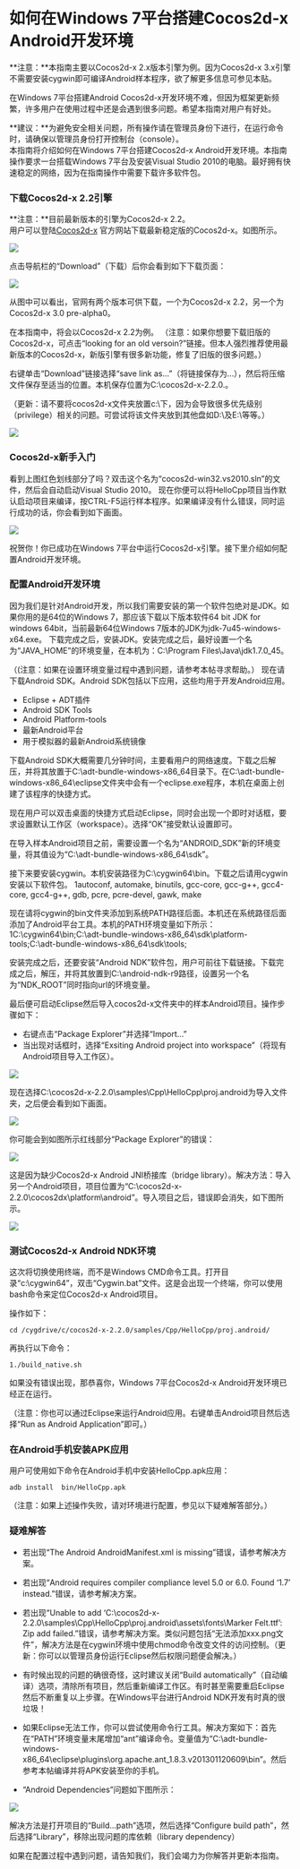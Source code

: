 # 如何在Windows 7平台搭建Cocos2d-x Android开发环境

**注意：**本指南主要以Cocos2d-x 2.x版本引擎为例。因为Cocos2d-x 3.x引擎不需要安装cygwin即可编译Android样本程序，欲了解更多信息可参见本贴。

在Windows 7平台搭建Android Cocos2d-x开发环境不难，但因为框架更新频繁，许多用户在使用过程中还是会遇到很多问题。希望本指南对用户有好处。

**建议：**为避免安全相关问题，所有操作请在管理员身份下进行，在运行命令时，请确保以管理员身份打开控制台（console）。      
本指南将介绍如何在Windows 7平台搭建Cocos2d-x Android开发环境。本指南操作要求一台搭载Windows 7平台及安装Visual Studio 2010的电脑。最好拥有快速稳定的网络，因为在指南操作中需要下载许多软件包。

### 下载Cocos2d-x 2.2引擎

**注意：**目前最新版本的引擎为Cocos2d-x 2.2。     
用户可以登陆[Cocos2d-x](http://www.cocos2d-x.org/) 官方网站下载最新稳定版的Cocos2d-x。如图所示。  
   
![](./res/getcocos2d-x.jpeg)

点击导航栏的“Download”（下载）后你会看到如下下载页面：

![](./res/cocos2dxversion.jpeg)

从图中可以看出，官网有两个版本可供下载，一个为Cocos2d-x 2.2，另一个为Cocos2d-x 3.0 pre-alpha0。

在本指南中，将会以Cocos2d-x 2.2为例。
（注意：如果你想要下载旧版的Cocos2d-x，可点击“looking for an old versoin?”链接。但本人强烈推荐使用最新版本的Cocos2d-x，新版引擎有很多新功能，修复了旧版的很多问题。）

右键单击“Download”链接选择“save link as…”（将链接保存为…），然后将压缩文件保存至适当的位置。本机保存位置为C:\cocos2d-x-2.2.0.。    
  
（更新：请不要将cocos2d-x文件夹放置c:\下，因为会导致很多优先级别（privilege）相关的问题。可尝试将该文件夹放到其他盘如D:\及E:\等等。）

![](./res/cocos2dxdirectory.jpeg)

### Cocos2d-x新手入门
看到上图红色划线部分了吗？双击这个名为“cocos2d-win32.vs2010.sln”的文件，然后会自动启动Visual Studio 2010。
现在你便可以将HelloCpp项目当作默认启动项目来编译，按CTRL-F5运行样本程序。如果编译没有什么错误，同时运行成功的话，你会看到如下画面。

![](./res/hellocpp.jpeg)

祝贺你！你已成功在Windows 7平台中运行Cocos2d-x引擎。接下里介绍如何配置Android开发环境。

### 配置Android开发环境

因为我们是针对Android开发，所以我们需要安装的第一个软件包绝对是JDK。如果你用的是64位的Windows 7，那应该下载以下版本软件64 bit JDK for windows 64bit，当前最新64位Windows 7版本的JDK为jdk-7u45-windows-x64.exe。
下载完成之后，安装JDK。安装完成之后，最好设置一个名为“JAVA_HOME”的环境变量，在本机为：C:\Program Files\Java\jdk1.7.0_45。

（(注意：如果在设置环境变量过程中遇到问题，请参考本帖寻求帮助。）
现在请下载Android SDK。Android SDK包括以下应用，这些均用于开发Android应用。

- Eclipse + ADT插件
- Android SDK Tools
- Android Platform-tools
- 最新Android平台
- 用于模拟器的最新Android系统镜像

下载Android SDK大概需要几分钟时间，主要看用户的网络速度。下载之后解压，并将其放置于C:\adt-bundle-windows-x86_64目录下。在C:\adt-bundle-windows-x86_64\eclipse文件夹中会有一个eclipse.exe程序，本机在桌面上创建了该程序的快捷方式。

现在用户可以双击桌面的快捷方式启动Eclipse，同时会出现一个即时对话框，要求设置默认工作区（workspace）。选择“OK”接受默认设置即可。

在导入样本Android项目之前，需要设置一个名为“ANDROID_SDK”新的环境变量，将其值设为“C:\adt-bundle-windows-x86_64\sdk”。

接下来要安装cygwin。本机安装路径为C:\cygwin64\bin。下载之后请用cygwin安装以下软件包。
1autoconf, automake, binutils, gcc-core, gcc-g++, gcc4-core, gcc4-g++, gdb, pcre, pcre-devel, gawk, make

现在请将cygwin的bin文件夹添加到系统PATH路径后面。本机还在系统路径后面添加了Android平台工具。本机的PATH环境变量如下所示：
1C:\cygwin64\bin;C:\adt-bundle-windows-x86_64\sdk\platform-tools;C:\adt-bundle-windows-x86_64\sdk\tools;

安装完成之后，还要安装“Android NDK”软件包，用户可前往下载链接。下载完成之后，解压，并将其放置到C:\android-ndk-r9路径，设置另一个名为“NDK_ROOT”同时指向url的环境变量。

最后便可启动Eclipse然后导入cocos2d-x文件夹中的样本Android项目。操作步骤如下：

- 右键点击“Package Explorer”并选择“Import…”
- 当出现对话框时，选择“Exsiting Android project into workspace”（将现有Android项目导入工作区）。

![](./res/importandroid.jpg)

现在选择C:\cocos2d-x-2.2.0\samples\Cpp\HelloCpp\proj.android为导入文件夹，之后便会看到如下画面。

![](./res/buildsample.jpg)

你可能会到如图所示红线部分“Package Explorer”的错误：

![](./res/cocos2dandroiderror.jpg)

这是因为缺少Cocos2d-x Android JNI桥接库（bridge library）。解决方法：导入另一个Android项目，项目位置为“C:\cocos2d-x-2.2.0\cocos2dx\platform\android”。导入项目之后，错误即会消失，如下图所示。

![](./res/cocos2dxandroidsuccess.jpg)
### 测试Cocos2d-x Android NDK环境

这次将切换使用终端，而不是Windows CMD命令工具。打开目录“c:\cygwin64”，双击“Cygwin.bat”文件。这是会出现一个终端，你可以使用bash命令来定位Cocos2d-x Android项目。

操作如下：    

```
cd /cygdrive/c/cocos2d-x-2.2.0/samples/Cpp/HelloCpp/proj.android/
```

再执行以下命令：    

```1./build_native.sh```

如果没有错误出现，那恭喜你，Windows 7平台Cocos2d-x Android开发环境已经正在运行。

（注意：你也可以通过Eclipse来运行Android应用。右键单击Android项目然后选择“Run as Android Application”即可。）
### 在Android手机安装APK应用

用户可使用如下命令在Android手机中安装HelloCpp.apk应用：

```
adb install  bin/HelloCpp.apk
```

（注意：如果上述操作失败，请对环境进行配置，参见以下疑难解答部分。）
### 疑难解答

- 若出现“The Android AndroidManifest.xml is missing”错误，请参考解决方案。

- 若出现“Android requires compiler compliance level 5.0 or 6.0. Found ‘1.7’ instead.”错误，请参考解决方案。

- 若出现“Unable to add ‘C:\cocos2d-x-2.2.0\samples\Cpp\HelloCpp\proj.android\assets\fonts\Marker Felt.ttf’: Zip add failed.”错误，请参考解决方案。类似问题包括“无法添加xxx.png文件”，解决方法是在cygwin环境中使用chmod命令改变文件的访问控制。（更新：你可以以管理员身份运行Eclipse然后权限问题便会解决。）

- 有时候出现的问题的确很奇怪，这时建议关闭“Build automatically”（自动编译）选项，清除所有项目，然后重新编译工作区。有时甚至需要重启Eclipse然后不断重复以上步骤。在Windows平台进行Android NDK开发有时真的很垃圾！

- 如果Eclipse无法工作，你可以尝试使用命令行工具。解决方案如下：首先在“PATH”环境变量末尾增加“ant”编译命令。变量值为“C:\adt-bundle-windows-x86_64\eclipse\plugins\org.apache.ant_1.8.3.v201301120609\bin”。然后参考本帖编译并将APK安装至你的手机。

- “Android Dependencies”问题如下图所示：

![](./res/androiddependency.jpg)

解决方法是打开项目的“Build…path”选项，然后选择“Configure build path”，然后选择“Library”，移除出现问题的库依赖（library dependency）

如果在配置过程中遇到问题，请告知我们，我们会竭力为你解答并更新本指南。

